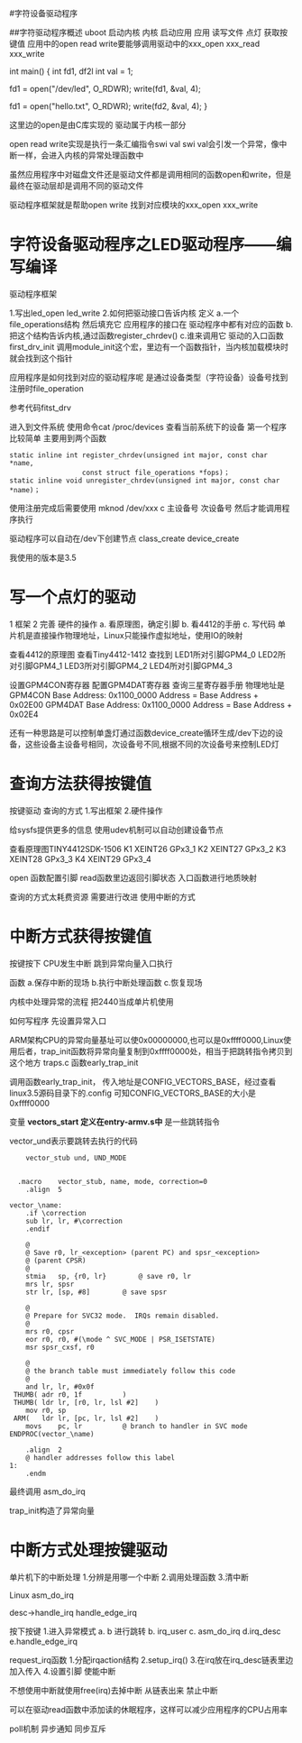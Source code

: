 #字符设备驱动程序

##字符驱动程序概述
uboot 启动内核
内核 启动应用
应用 读写文件 点灯 获取按键值
应用中的open read write要能够调用驱动中的xxx_open xxx_read xxx_write

int main()
{
  int fd1, df2l
  int val = 1;

  fd1 = open("/dev/led", O_RDWR);
  write(fd1, &val, 4);

  fd1 = open("hello.txt", O_RDWR);
  write(fd2, &val, 4);
}

这里边的open是由C库实现的
驱动属于内核一部分

open read write实现是执行一条汇编指令swi val
swi val会引发一个异常，像中断一样，会进入内核的异常处理函数中

虽然应用程序中对磁盘文件还是驱动文件都是调用相同的函数open和write，但是最终在驱动层却是调用不同的驱动文件

驱动程序框架就是帮助open write 找到对应模块的xxx_open xxx_write

# 字符设备驱动程序之LED驱动程序——编写编译
驱动程序框架

1.写出led_open led_write
2.如何把驱动接口告诉内核 定义
  a.一个file_operations结构 然后填充它
    应用程序的接口在 驱动程序中都有对应的函数
  b.把这个结构告诉内核,通过函数register_chrdev()
  c.谁来调用它 驱动的入口函数first_drv_init
   调用module_init这个宏，里边有一个函数指针，当内核加载模块时就会找到这个指针

应用程序是如何找到对应的驱动程序呢 是通过设备类型（字符设备）设备号找到注册时file_operation

参考代码fitst_drv

进入到文件系统 使用命令cat /proc/devices 查看当前系统下的设备
第一个程序比较简单
主要用到两个函数
```
static inline int register_chrdev(unsigned int major, const char *name,
				  const struct file_operations *fops)；
static inline void unregister_chrdev(unsigned int major, const char *name)；
```

使用注册完成后需要使用 mknod /dev/xxx c 主设备号 次设备号
然后才能调用程序执行

驱动程序可以自动在/dev下创建节点
class_create
device_create

我使用的版本是3.5

# 写一个点灯的驱动
1 框架
2 完善 硬件的操作
 a. 看原理图，确定引脚
 b. 看4412的手册
 c. 写代码 单片机是直接操作物理地址，Linux只能操作虚拟地址，使用IO的映射

 查看4412的原理图
 查看Tiny4412-1412 查找到
 LED1所对引脚GPM4_0
 LED2所对引脚GPM4_1
 LED3所对引脚GPM4_2
 LED4所对引脚GPM4_3

 设置GPM4CON寄存器 配置GPM4DAT寄存器
 查询三星寄存器手册 物理地址是GPM4CON
Base Address: 0x1100_0000
Address = Base Address + 0x02E00
GPM4DAT
Base Address: 0x1100_0000
Address = Base Address + 0x02E4

还有一种思路是可以控制单盏灯通过函数device_create循环生成/dev下边的设备，这些设备主设备号相同，次设备号不同,根据不同的次设备号来控制LED灯

# 查询方法获得按键值
按键驱动 查询的方式
1.写出框架
2.硬件操作

给sysfs提供更多的信息
使用udev机制可以自动创建设备节点

查看原理图TINY4412SDK-1506
K1 XEINT26 GPx3_1
K2 XEINT27 GPx3_2
K3 XEINT28 GPx3_3
K4 XEINT29 GPx3_4

open 函数配置引脚 read函数里边返回引脚状态
入口函数进行地质映射

查询的方式太耗费资源 需要进行改进 使用中断的方式

# 中断方式获得按键值
按键按下 CPU发生中断 跳到异常向量入口执行

函数 a.保存中断的现场
    b.执行中断处理函数
    c.恢复现场

内核中处理异常的流程
把2440当成单片机使用

如何写程序
先设置异常入口

ARM架构CPU的异常向量基址可以使0x00000000,也可以是0xffff0000,Linux使用后者，trap_init函数将异常向量复制到0xffff0000处，相当于把跳转指令拷贝到这个地方
traps.c 函数early_trap_init

调用函数early_trap_init， 传入地址是CONFIG_VECTORS_BASE，经过查看linux3.5源码目录下的.config 可知CONFIG_VECTORS_BASE的大小是0xffff0000

变量 __vectors_start 定义在entry-armv.s中__ 是一些跳转指令

vector_und表示要跳转去执行的代码
```
	vector_stub	und, UND_MODE


  .macro	vector_stub, name, mode, correction=0
	.align	5

vector_\name:
	.if \correction
	sub	lr, lr, #\correction
	.endif

	@
	@ Save r0, lr_<exception> (parent PC) and spsr_<exception>
	@ (parent CPSR)
	@
	stmia	sp, {r0, lr}		@ save r0, lr
	mrs	lr, spsr
	str	lr, [sp, #8]		@ save spsr

	@
	@ Prepare for SVC32 mode.  IRQs remain disabled.
	@
	mrs	r0, cpsr
	eor	r0, r0, #(\mode ^ SVC_MODE | PSR_ISETSTATE)
	msr	spsr_cxsf, r0

	@
	@ the branch table must immediately follow this code
	@
	and	lr, lr, #0x0f
 THUMB(	adr	r0, 1f			)
 THUMB(	ldr	lr, [r0, lr, lsl #2]	)
	mov	r0, sp
 ARM(	ldr	lr, [pc, lr, lsl #2]	)
	movs	pc, lr			@ branch to handler in SVC mode
ENDPROC(vector_\name)

	.align	2
	@ handler addresses follow this label
1:
	.endm
```

最终调用 asm_do_irq

trap_init构造了异常向量

# 中断方式处理按键驱动

单片机下的中断处理
1.分辨是用哪一个中断
2.调用处理函数
3.清中断

Linux
asm_do_irq

desc->handle_irq
handle_edge_irq

按下按键
1.进入异常模式
  a. b 进行跳转
  b. irq_user
  c. asm_do_irq
  d.irq_desc
  e.handle_edge_irq

request_irq函数
1.分配irqaction结构
2.setup_irq()
3.在irq放在irq_desc链表里边加入传入
4.设置引脚 使能中断

不想使用中断就使用free(irq)去掉中断
从链表出来
禁止中断

可以在驱动read函数中添加读的休眠程序，这样可以减少应用程序的CPU占用率

poll机制
异步通知
同步互斥
